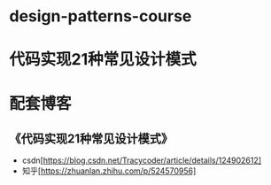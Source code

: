 # design-patterns-course

# 代码实现21种常见设计模式

# 配套博客

## 《代码实现21种常见设计模式》
- csdn[https://blog.csdn.net/Tracycoder/article/details/124902612]
- 知乎[https://zhuanlan.zhihu.com/p/524570956]
